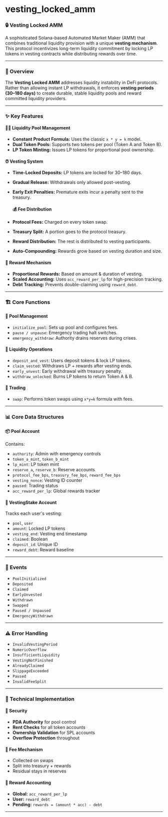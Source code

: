 # vesting_locked_amm

### 🔒 Vesting Locked AMM

A sophisticated Solana-based Automated Market Maker (AMM) that combines traditional liquidity provision with a unique **vesting mechanism**. This protocol incentivizes long-term liquidity commitment by locking LP tokens in vesting contracts while distributing rewards over time.

---


### 🌟 Overview

The **Vesting Locked AMM** addresses liquidity instability in DeFi protocols. Rather than allowing instant LP withdrawals, it enforces **vesting periods (30–180 days)** to create durable, stable liquidity pools and reward committed liquidity providers.

---

### ✨ Key Features

#### 🏊‍♂️ Liquidity Pool Management

- **Constant Product Formula:** Uses the classic `x * y = k` model.
- **Dual Token Pools:** Supports two tokens per pool (Token A and Token B).
- **LP Token Minting:** Issues LP tokens for proportional pool ownership.

#### ⏰ Vesting System

- **Time-Locked Deposits:** LP tokens are locked for 30–180 days.
- **Gradual Release:** Withdrawals only allowed post-vesting.
- **Early Exit Penalties:** Premature exits incur a penalty sent to the treasury.

  #### 💰 Fee Distribution

- **Protocol Fees:** Charged on every token swap.
- **Treasury Split:** A portion goes to the protocol treasury.
- **Reward Distribution:** The rest is distributed to vesting participants.
- **Auto-Compounding:** Rewards grow based on vesting duration and size.

#### 🎯 Reward Mechanism

- **Proportional Rewards:** Based on amount & duration of vesting.
- **Scaled Accounting:** Uses `acc_reward_per_lp` for high-precision tracking.
- **Debt Tracking:** Prevents double-claiming using `reward_debt`.

---

### 🏗️ Core Functions

#### 🔧 Pool Management

- `initialize_pool`: Sets up pool and configures fees.
- `pause / unpause`: Emergency trading halt switches.
- `emergency_withdraw`: Authority drains reserves during crises.

#### 💼 Liquidity Operations

- `deposit_and_vest`: Users deposit tokens & lock LP tokens.
- `claim_vested`: Withdraws LP + rewards after vesting ends.
- `early_unvest`: Early withdrawal with treasury penalty.
- `withdraw_unlocked`: Burns LP tokens to return Token A & B.

#### 🔁 Trading

- `swap`: Performs token swaps using `x*y=k` formula with fees.

---

### 📊 Core Data Structures

#### 📦 Pool Account

Contains:

- `authority`: Admin with emergency controls
- `token_a_mint`, `token_b_mint`
- `lp_mint`: LP token mint
- `reserve_a`, `reserve_b`: Reserve accounts
- `protocol_fee_bps`, `treasury_fee_bps`, `reward_fee_bps`
- `vesting_nonce`: Vesting ID counter
- `paused`: Trading status
- `acc_reward_per_lp`: Global rewards tracker

#### 📄 VestingStake Account

Tracks each user's vesting:

- `pool`, `user`
- `amount`: Locked LP tokens
- `vesting_end`: Vesting end timestamp
- `claimed`: Boolean
- `deposit_id`: Unique ID
- `reward_debt`: Reward baseline

---

### 🧾 Events

- `PoolInitialized`
- `Deposited`
- `Claimed`
- `EarlyUnvested`
- `Withdrawn`
- `Swapped`
- `Paused / Unpaused`
- `EmergencyWithdrawn`

---

### ⚠️ Error Handling

- `InvalidVestingPeriod`
- `NumericOverflow`
- `InsufficientLiquidity`
- `VestingNotFinished`
- `AlreadyClaimed`
- `SlippageExceeded`
- `Paused`
- `InvalidFeeSplit`

---

### 🔧 Technical Implementation

#### 🔐 Security

- **PDA Authority** for pool control
- **Rent Checks** for all token accounts
- **Ownership Validation** for SPL accounts
- **Overflow Protection** throughout

#### 💸 Fee Mechanism

- Collected on swaps
- Split into treasury + rewards
- Residual stays in reserves

#### 🎁 Reward Accounting

- **Global:** `acc_reward_per_lp`
- **User:** `reward_debt`
- **Pending:** `rewards = (amount * acc) - debt`

---


